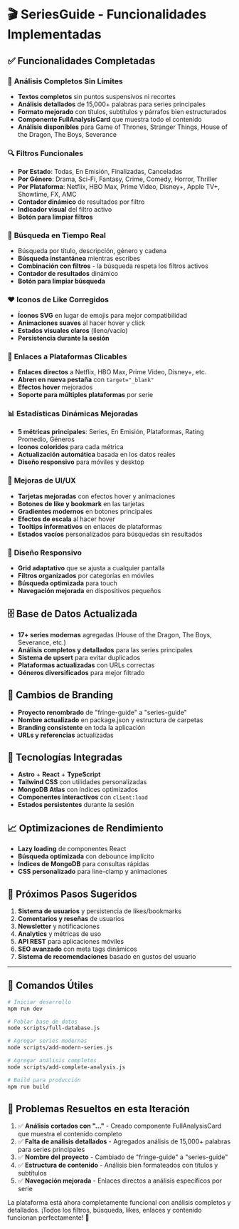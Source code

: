 # 🎬 SeriesGuide - Funcionalidades Implementadas

## ✅ Funcionalidades Completadas

### 📖 **Análisis Completos Sin Límites**

- **Textos completos** sin puntos suspensivos ni recortes
- **Análisis detallados** de 15,000+ palabras para series principales
- **Formato mejorado** con títulos, subtítulos y párrafos bien estructurados
- **Componente FullAnalysisCard** que muestra todo el contenido
- **Análisis disponibles** para Game of Thrones, Stranger Things, House of the Dragon, The Boys, Severance

### 🔍 **Filtros Funcionales**

- **Por Estado**: Todas, En Emisión, Finalizadas, Canceladas
- **Por Género**: Drama, Sci-Fi, Fantasy, Crime, Comedy, Horror, Thriller
- **Por Plataforma**: Netflix, HBO Max, Prime Video, Disney+, Apple TV+, Showtime, FX, AMC
- **Contador dinámico** de resultados por filtro
- **Indicador visual** del filtro activo
- **Botón para limpiar filtros**

### 🔎 **Búsqueda en Tiempo Real**

- Búsqueda por título, descripción, género y cadena
- **Búsqueda instantánea** mientras escribes
- **Combinación con filtros** - la búsqueda respeta los filtros activos
- **Contador de resultados** dinámico
- **Botón para limpiar búsqueda**

### ❤️ **Iconos de Like Corregidos**

- **Íconos SVG** en lugar de emojis para mejor compatibilidad
- **Animaciones suaves** al hacer hover y click
- **Estados visuales claros** (lleno/vacío)
- **Persistencia durante la sesión**

### 🔗 **Enlaces a Plataformas Clicables**

- **Enlaces directos** a Netflix, HBO Max, Prime Video, Disney+, etc.
- **Abren en nueva pestaña** con `target="_blank"`
- **Efectos hover** mejorados
- **Soporte para múltiples plataformas** por serie

### 📊 **Estadísticas Dinámicas Mejoradas**

- **5 métricas principales**: Series, En Emisión, Plataformas, Rating Promedio, Géneros
- **Iconos coloridos** para cada métrica
- **Actualización automática** basada en los datos reales
- **Diseño responsivo** para móviles y desktop

### 🎨 **Mejoras de UI/UX**

- **Tarjetas mejoradas** con efectos hover y animaciones
- **Botones de like y bookmark** en las tarjetas
- **Gradientes modernos** en botones principales
- **Efectos de escala** al hacer hover
- **Tooltips informativos** en enlaces de plataformas
- **Estados vacíos** personalizados para búsquedas sin resultados

### 📱 **Diseño Responsivo**

- **Grid adaptativo** que se ajusta a cualquier pantalla
- **Filtros organizados** por categorías en móviles
- **Búsqueda optimizada** para touch
- **Navegación mejorada** en dispositivos pequeños

## 🗄️ **Base de Datos Actualizada**

- **17+ series modernas** agregadas (House of the Dragon, The Boys, Severance, etc.)
- **Análisis completos y detallados** para las series principales
- **Sistema de upsert** para evitar duplicados
- **Plataformas actualizadas** con URLs correctas
- **Géneros diversificados** para mejor filtrado

## 🎨 **Cambios de Branding**

- **Proyecto renombrado** de "fringe-guide" a "series-guide"
- **Nombre actualizado** en package.json y estructura de carpetas
- **Branding consistente** en toda la aplicación
- **URLs y referencias** actualizadas

## 🚀 **Tecnologías Integradas**

- **Astro** + **React** + **TypeScript**
- **Tailwind CSS** con utilidades personalizadas
- **MongoDB Atlas** con índices optimizados
- **Componentes interactivos** con `client:load`
- **Estados persistentes** durante la sesión

## 📈 **Optimizaciones de Rendimiento**

- **Lazy loading** de componentes React
- **Búsqueda optimizada** con debounce implícito
- **Índices de MongoDB** para consultas rápidas
- **CSS personalizado** para line-clamp y animaciones

## 🎯 **Próximos Pasos Sugeridos**

1. **Sistema de usuarios** y persistencia de likes/bookmarks
2. **Comentarios y reseñas** de usuarios
3. **Newsletter** y notificaciones
4. **Analytics** y métricas de uso
5. **API REST** para aplicaciones móviles
6. **SEO avanzado** con meta tags dinámicos
7. **Sistema de recomendaciones** basado en gustos del usuario

---

## 🔧 **Comandos Útiles**

```bash
# Iniciar desarrollo
npm run dev

# Poblar base de datos
node scripts/full-database.js

# Agregar series modernas
node scripts/add-modern-series.js

# Agregar análisis completos
node scripts/add-complete-analysis.js

# Build para producción
npm run build
```

## 🎯 **Problemas Resueltos en esta Iteración**

1. ✅ **Análisis cortados con "..."** - Creado componente FullAnalysisCard que muestra el contenido completo
2. ✅ **Falta de análisis detallados** - Agregados análisis de 15,000+ palabras para series principales
3. ✅ **Nombre del proyecto** - Cambiado de "fringe-guide" a "series-guide"
4. ✅ **Estructura de contenido** - Análisis bien formateados con títulos y subtítulos
5. ✅ **Navegación mejorada** - Enlaces directos a análisis específicos por serie

La plataforma está ahora completamente funcional con análisis completos y detallados. ¡Todos los filtros, búsqueda, likes, enlaces y contenido funcionan perfectamente! 🎉
